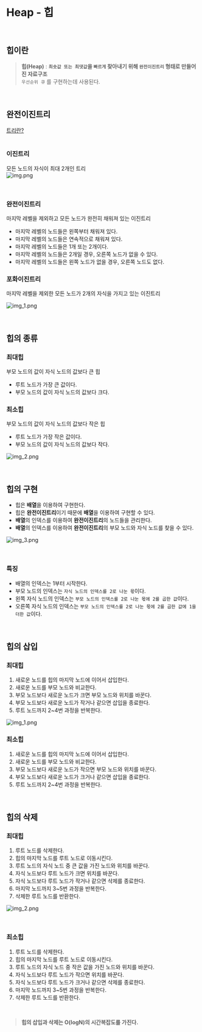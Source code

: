# Heap - 힙

<br>

## 힙이란
> **힙(Heap)** : **``최솟값 또는 최댓값``을 ``빠르게`` 찾아내기 위해 ``완전이진트리`` 형태로 만들어진 자료구조**<br>
> ``우선순위 큐`` 를 구현하는데 사용된다.<br>

<br>

## 완전이진트리
[트리란?](https://github.com/genesis12345678/TIL/blob/main/dataStructure/graph/graph.md#%ED%8A%B8%EB%A6%AC)<br>
<br>
### 이진트리
모든 노드의 자식이 최대 2개인 트리<br>
![img.png](image/img.png)

<br>

### 완전이진트리
마지막 레벨을 제외하고 모든 노드가 완전히 채워져 있는 이진트리<br>
  - 마지막 레벨의 노드들은 왼쪽부터 채워져 있다.<br>
  - 마지막 레벨의 노드들은 연속적으로 채워져 있다.<br>
  - 마지막 레벨의 노드들은 1개 또는 2개이다.<br>
  - 마지막 레벨의 노드들은 2개일 경우, 오른쪽 노드가 없을 수 있다.<br>
  - 마지막 레벨의 노드들은 왼쪽 노드가 없을 경우, 오른쪽 노드도 없다.<br>

### 포화이진트리
마지막 레벨을 제외한 모든 노드가 2개의 자식을 가지고 있는 이진트리<br>

![img_1.png](image/img_1.png)

<br>

## 힙의 종류

### 최대힙
부모 노드의 값이 자식 노드의 값보다 큰 힙<br>
- 루트 노드가 가장 큰 값이다.<br>
- 부모 노드의 값이 자식 노드의 값보다 크다.<br>


### 최소힙
부모 노드의 값이 자식 노드의 값보다 작은 힙<br>
- 루트 노드가 가장 작은 값이다.<br>
- 부모 노드의 값이 자식 노드의 값보다 작다.<br>

![img_2.png](image/img_2.png)

<br>

## 힙의 구현
- 힙은 **배열**을 이용하여 구현한다.<br>
- 힙은 **완전이진트리**이기 때문에 **배열**을 이용하여 구현할 수 있다.<br>
- **배열**의 인덱스를 이용하여 **완전이진트리**의 노드들을 관리한다.<br>
- **배열**의 인덱스를 이용하여 **완전이진트리**의 부모 노드와 자식 노드를 찾을 수 있다.<br>

![img_3.png](image/img_3.png)

<br>

### 특징
- 배열의 인덱스는 1부터 시작한다.
- 부모 노드의 인덱스는 ``자식 노드의 인덱스를 2로 나눈 몫``이다.
- 왼쪽 자식 노드의 인덱스는 ``부모 노드의 인덱스를 2로 나눈 몫에 2를 곱한 값``이다.
- 오른쪽 자식 노드의 인덱스는 ``부모 노드의 인덱스를 2로 나눈 몫에 2를 곱한 값에 1을 더한 값``이다.

<br>

## 힙의 삽입

### 최대힙
1. 새로운 노드를 힙의 마지막 노드에 이어서 삽입한다.
2. 새로운 노드를 부모 노드와 비교한다.
3. 부모 노드보다 새로운 노드가 크면 부모 노드와 위치를 바꾼다.
4. 부모 노드보다 새로운 노드가 작거나 같으면 삽입을 종료한다.
5. 루트 노드까지 2~4번 과정을 반복한다.

![img_1.png](image/img_6.png)
<br>

### 최소힙
1. 새로운 노드를 힙의 마지막 노드에 이어서 삽입한다.
2. 새로운 노드를 부모 노드와 비교한다.
3. 부모 노드보다 새로운 노드가 작으면 부모 노드와 위치를 바꾼다.
4. 부모 노드보다 새로운 노드가 크거나 같으면 삽입을 종료한다.
5. 루트 노드까지 2~4번 과정을 반복한다.

<br>

## 힙의 삭제

### 최대힙
1. 루트 노드를 삭제한다.
2. 힙의 마지막 노드를 루트 노드로 이동시킨다.
3. 루트 노드의 자식 노드 중 큰 값을 가진 노드와 위치를 바꾼다.
4. 자식 노드보다 루트 노드가 크면 위치를 바꾼다.
5. 자식 노드보다 루트 노드가 작거나 같으면 삭제를 종료한다.
6. 마지막 노드까지 3~5번 과정을 반복한다.
7. 삭제한 루트 노드를 반환한다.

![img_2.png](image/img_5.png)

<br>

### 최소힙
1. 루트 노드를 삭제한다.
2. 힙의 마지막 노드를 루트 노드로 이동시킨다.
3. 루트 노드의 자식 노드 중 작은 값을 가진 노드와 위치를 바꾼다.
4. 자식 노드보다 루트 노드가 작으면 위치를 바꾼다.
5. 자식 노드보다 루트 노드가 크거나 같으면 삭제를 종료한다.
6. 마지막 노드까지 3~5번 과정을 반복한다.
7. 삭제한 루트 노드를 반환한다.

<br>

> **힙의 삽입과 삭제는 O(logN)의 시간복잡도를 가진다.**<br>
